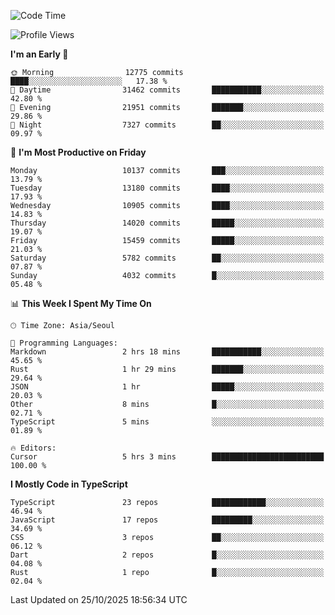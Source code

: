<!--START_SECTION:waka-->
![Code Time](http://img.shields.io/badge/Code%20Time-8%2C368%20hrs%206%20mins-blue)

![Profile Views](http://img.shields.io/badge/Profile%20Views-0-blue)

**I'm an Early 🐤** 

```text
🌞 Morning                12775 commits       ████░░░░░░░░░░░░░░░░░░░░░   17.38 % 
🌆 Daytime                31462 commits       ███████████░░░░░░░░░░░░░░   42.80 % 
🌃 Evening                21951 commits       ███████░░░░░░░░░░░░░░░░░░   29.86 % 
🌙 Night                  7327 commits        ██░░░░░░░░░░░░░░░░░░░░░░░   09.97 % 
```
📅 **I'm Most Productive on Friday** 

```text
Monday                   10137 commits       ███░░░░░░░░░░░░░░░░░░░░░░   13.79 % 
Tuesday                  13180 commits       ████░░░░░░░░░░░░░░░░░░░░░   17.93 % 
Wednesday                10905 commits       ████░░░░░░░░░░░░░░░░░░░░░   14.83 % 
Thursday                 14020 commits       █████░░░░░░░░░░░░░░░░░░░░   19.07 % 
Friday                   15459 commits       █████░░░░░░░░░░░░░░░░░░░░   21.03 % 
Saturday                 5782 commits        ██░░░░░░░░░░░░░░░░░░░░░░░   07.87 % 
Sunday                   4032 commits        █░░░░░░░░░░░░░░░░░░░░░░░░   05.48 % 
```


📊 **This Week I Spent My Time On** 

```text
🕑︎ Time Zone: Asia/Seoul

💬 Programming Languages: 
Markdown                 2 hrs 18 mins       ███████████░░░░░░░░░░░░░░   45.65 % 
Rust                     1 hr 29 mins        ███████░░░░░░░░░░░░░░░░░░   29.64 % 
JSON                     1 hr                █████░░░░░░░░░░░░░░░░░░░░   20.03 % 
Other                    8 mins              █░░░░░░░░░░░░░░░░░░░░░░░░   02.71 % 
TypeScript               5 mins              ░░░░░░░░░░░░░░░░░░░░░░░░░   01.89 % 

🔥 Editors: 
Cursor                   5 hrs 3 mins        █████████████████████████   100.00 % 
```

**I Mostly Code in TypeScript** 

```text
TypeScript               23 repos            ████████████░░░░░░░░░░░░░   46.94 % 
JavaScript               17 repos            █████████░░░░░░░░░░░░░░░░   34.69 % 
CSS                      3 repos             ██░░░░░░░░░░░░░░░░░░░░░░░   06.12 % 
Dart                     2 repos             █░░░░░░░░░░░░░░░░░░░░░░░░   04.08 % 
Rust                     1 repo              █░░░░░░░░░░░░░░░░░░░░░░░░   02.04 % 
```




 Last Updated on 25/10/2025 18:56:34 UTC
<!--END_SECTION:waka-->
